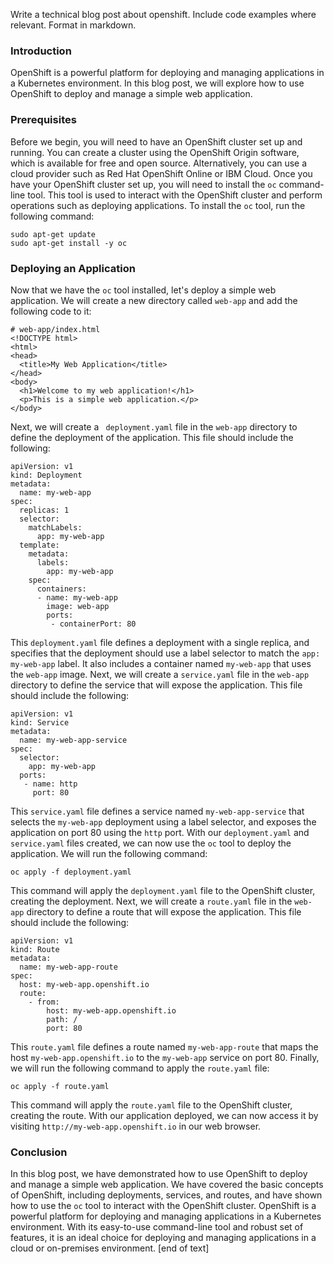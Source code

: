  Write a technical blog post about openshift. Include code examples where relevant. Format in markdown.

### Introduction

OpenShift is a powerful platform for deploying and managing applications in a Kubernetes environment. In this blog post, we will explore how to use OpenShift to deploy and manage a simple web application.
### Prerequisites

Before we begin, you will need to have an OpenShift cluster set up and running. You can create a cluster using the OpenShift Origin software, which is available for free and open source. Alternatively, you can use a cloud provider such as Red Hat OpenShift Online or IBM Cloud.
Once you have your OpenShift cluster set up, you will need to install the `oc` command-line tool. This tool is used to interact with the OpenShift cluster and perform operations such as deploying applications.
To install the `oc` tool, run the following command:
```
sudo apt-get update
sudo apt-get install -y oc
```
### Deploying an Application

Now that we have the `oc` tool installed, let's deploy a simple web application. We will create a new directory called `web-app` and add the following code to it:
```
# web-app/index.html
<!DOCTYPE html>
<html>
<head>
  <title>My Web Application</title>
</head>
<body>
  <h1>Welcome to my web application!</h1>
  <p>This is a simple web application.</p>
</body>
```
Next, we will create a ` deployment.yaml` file in the `web-app` directory to define the deployment of the application. This file should include the following:
```
apiVersion: v1
kind: Deployment
metadata:
  name: my-web-app
spec:
  replicas: 1
  selector:
    matchLabels:
      app: my-web-app
  template:
    metadata:
      labels:
        app: my-web-app
    spec:
      containers:
      - name: my-web-app
        image: web-app
        ports:
         - containerPort: 80
```
This `deployment.yaml` file defines a deployment with a single replica, and specifies that the deployment should use a label selector to match the `app: my-web-app` label. It also includes a container named `my-web-app` that uses the `web-app` image.
Next, we will create a `service.yaml` file in the `web-app` directory to define the service that will expose the application. This file should include the following:
```
apiVersion: v1
kind: Service
metadata:
  name: my-web-app-service
spec:
  selector:
    app: my-web-app
  ports:
   - name: http
     port: 80
```
This `service.yaml` file defines a service named `my-web-app-service` that selects the `my-web-app` deployment using a label selector, and exposes the application on port 80 using the `http` port.
With our `deployment.yaml` and `service.yaml` files created, we can now use the `oc` tool to deploy the application. We will run the following command:
```
oc apply -f deployment.yaml
```
This command will apply the `deployment.yaml` file to the OpenShift cluster, creating the deployment.
Next, we will create a `route.yaml` file in the `web-app` directory to define a route that will expose the application. This file should include the following:
```
apiVersion: v1
kind: Route
metadata:
  name: my-web-app-route
spec:
  host: my-web-app.openshift.io
  route:
    - from:
        host: my-web-app.openshift.io
        path: /
        port: 80
```
This `route.yaml` file defines a route named `my-web-app-route` that maps the host `my-web-app.openshift.io` to the `my-web-app` service on port 80.
Finally, we will run the following command to apply the `route.yaml` file:
```
oc apply -f route.yaml
```
This command will apply the `route.yaml` file to the OpenShift cluster, creating the route.
With our application deployed, we can now access it by visiting `http://my-web-app.openshift.io` in our web browser.
### Conclusion

In this blog post, we have demonstrated how to use OpenShift to deploy and manage a simple web application. We have covered the basic concepts of OpenShift, including deployments, services, and routes, and have shown how to use the `oc` tool to interact with the OpenShift cluster.
OpenShift is a powerful platform for deploying and managing applications in a Kubernetes environment. With its easy-to-use command-line tool and robust set of features, it is an ideal choice for deploying and managing applications in a cloud or on-premises environment. [end of text]


